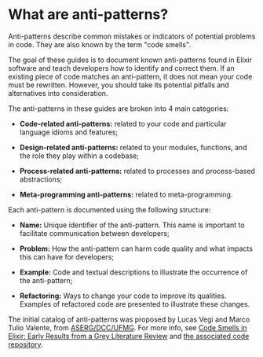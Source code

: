 # What are anti-patterns?

Anti-patterns describe common mistakes or indicators of potential problems in code.
They are also known by the term "code smells".

The goal of these guides is to document known anti-patterns found in Elixir software
and teach developers how to identify and correct them. If an existing piece of code
matches an anti-pattern, it does not mean your code must be rewritten. However, you
should take its potential pitfalls and alternatives into consideration.

The anti-patterns in these guides are broken into 4 main categories:

  * **Code-related anti-patterns:** related to your code and particular
    language idioms and features;

  * **Design-related anti-patterns:** related to your modules, functions,
    and the role they play within a codebase;

  * **Process-related anti-patterns:** related to processes and process-based
    abstractions;

  * **Meta-programming anti-patterns:** related to meta-programming.

Each anti-pattern is documented using the following structure:

  * **Name:** Unique identifier of the anti-pattern. This name is important to facilitate
    communication between developers;

  * **Problem:** How the anti-pattern can harm code quality and what impacts this can have
    for developers;

  * **Example:** Code and textual descriptions to illustrate the occurrence of the anti-pattern;

  * **Refactoring:** Ways to change your code to improve its qualities. Examples of refactored
    code are presented to illustrate these changes.

The initial catalog of anti-patterns was proposed by Lucas Vegi and Marco Tulio Valente, from [ASERG/DCC/UFMG](http://aserg.labsoft.dcc.ufmg.br/). For more info, see [Code Smells in Elixir:
Early Results from a Grey Literature Review](https://github.com/lucasvegi/Elixir-Code-Smells/blob/main/etc/Code-Smells-in-Elixir-ICPC22-Lucas-Vegi.pdf)
and [the associated code repository](https://raw.githubusercontent.com/lucasvegi/Elixir-Code-Smells).
